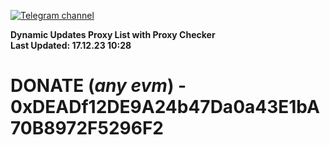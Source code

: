 [![Telegram channel](https://img.shields.io/endpoint?url=https://runkit.io/damiankrawczyk/telegram-badge/branches/master?url=https://t.me/n4z4v0d)](https://t.me/n4z4v0d) 

**Dynamic Updates Proxy List with Proxy Checker**  
**Last Updated: 17.12.23 10:28**

# DONATE (_any evm_) - 0xDEADf12DE9A24b47Da0a43E1bA70B8972F5296F2
